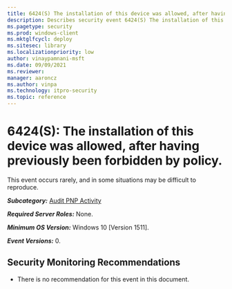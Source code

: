 ```yaml
---
title: 6424(S) The installation of this device was allowed, after having previously been forbidden by policy. 
description: Describes security event 6424(S) The installation of this device was allowed, after having previously been forbidden by policy.
ms.pagetype: security
ms.prod: windows-client
ms.mktglfcycl: deploy
ms.sitesec: library
ms.localizationpriority: low
author: vinaypamnani-msft
ms.date: 09/09/2021
ms.reviewer: 
manager: aaroncz
ms.author: vinpa
ms.technology: itpro-security
ms.topic: reference
---
```


# 6424(S): The installation of this device was allowed, after having previously been forbidden by policy.


This event occurs rarely, and in some situations may be difficult to reproduce.

***Subcategory:***&nbsp;[Audit PNP Activity](audit-pnp-activity.md)

***Required Server Roles:*** None.

***Minimum OS Version:*** Windows 10 \[Version 1511\].

***Event Versions:*** 0.

## Security Monitoring Recommendations

-   There is no recommendation for this event in this document.

